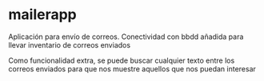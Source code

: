 # mailerapp
Aplicación para envío de correos. Conectividad con bbdd añadida para llevar inventario de correos enviados

Como funcionalidad extra, se puede buscar cualquier texto entre los correos enviados para que nos muestre aquellos que nos puedan interesar

